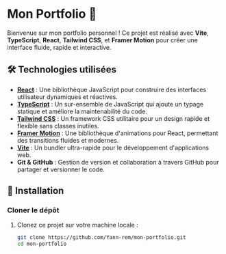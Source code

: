 # Mon Portfolio 🎨

Bienvenue sur mon portfolio personnel ! Ce projet est réalisé avec **Vite**, **TypeScript**, **React**, **Tailwind CSS**, et **Framer Motion** pour créer une interface fluide, rapide et interactive.

## 🛠️ Technologies utilisées

- **[React](https://react.dev/)** : Une bibliothèque JavaScript pour construire des interfaces utilisateur dynamiques et réactives.
- **[TypeScript](https://www.typescriptlang.org/)** : Un sur-ensemble de JavaScript qui ajoute un typage statique et améliore la maintenabilité du code.
- **[Tailwind CSS](https://tailwindcss.com/)** : Un framework CSS utilitaire pour un design rapide et flexible sans classes inutiles.
- **[Framer Motion](https://www.framer.com/motion/)** : Une bibliothèque d'animations pour React, permettant des transitions fluides et modernes.
- **[Vite](https://vite.dev/)** : Un bundler ultra-rapide pour le développement d'applications web.
- **Git & GitHub** : Gestion de version et collaboration à travers GitHub pour partager et versionner le code.

## 🚀 Installation

### Cloner le dépôt

1. Clonez ce projet sur votre machine locale :
   ```bash
   git clone https://github.com/Yann-rem/mon-portfolio.git
   cd mon-portfolio
   ```
